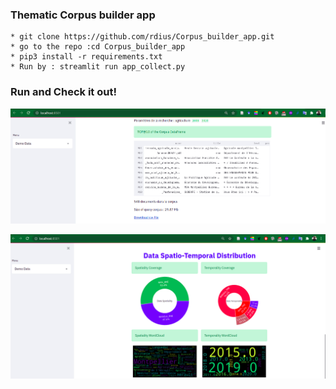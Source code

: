 ### Thematic Corpus builder app
```
* git clone https://github.com/rdius/Corpus_builder_app.git
* go to the repo :cd Corpus_builder_app
* pip3 install -r requirements.txt
* Run by : streamlit run app_collect.py
```

### Run and Check it out!
![alt tag](./out.png)

![alt tag](./out1.png)
